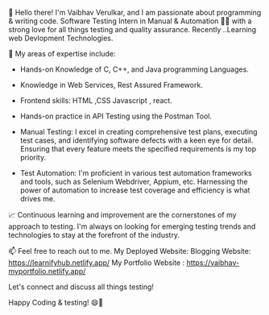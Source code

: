 
👋 Hello there! I'm Vaibhav Verulkar, and I am passionate about programming & writing code.
Software Testing Intern in Manual & Automation 🕵️‍♂️ with a strong love for all things testing and quality assurance. 
Recently ..Learning web Devlopment Technologies.


🚀 My areas of expertise include:

- Hands-on Knowledge of C, C++, and Java programming Languages.
  
- Knowledge in Web Services, Rest Assured Framework.
  
- Frontend skills: HTML ,CSS Javascript , react. 
  
- Hands-on practice in API Testing using the Postman Tool.

- Manual Testing: I excel in creating comprehensive test plans, executing test cases, and identifying software defects with a keen eye for detail. Ensuring that every feature meets the specified requirements is my top priority.

- Test Automation: I'm proficient in various test automation frameworks and tools, such as Selenium Webdriver, Appium, etc. Harnessing the power of automation to increase test coverage and efficiency is what drives me.

📈 Continuous learning and improvement are the cornerstones of my approach to testing. I'm always on looking for emerging testing trends and technologies to stay at the forefront of the industry.

📫 Feel free to reach out to me.
My Deployed Website: 
Blogging Website: https://learnifyhub.netlify.app/
My Portfolio Website : https://vaibhav-myportfolio.netlify.app/

Let's connect and discuss all things testing!

Happy Coding & testing! 😄🚀

<!---
vaibhavverulkar08/vaibhavverulkar08 is a ✨ special ✨ repository because its `README.md` (this file) appears on your GitHub profile.
You can click the Preview link to take a look at your changes.
--->
